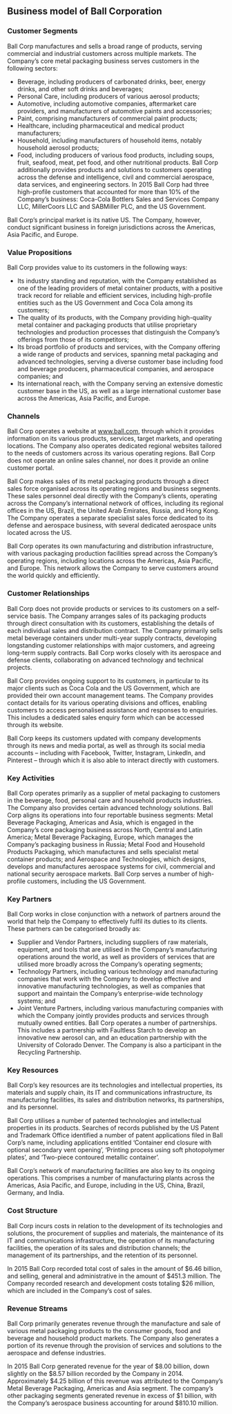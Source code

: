 Business model of Ball Corporation
----------------------------------

 ### Customer Segments

 Ball Corp manufactures and sells a broad range of products, serving commercial and industrial customers across multiple markets. The Company’s core metal packaging business serves customers in the following sectors:

  * Beverage, including producers of carbonated drinks, beer, energy drinks, and other soft drinks and beverages;
 * Personal Care, including producers of various aerosol products;
 * Automotive, including automotive companies, aftermarket care providers, and manufacturers of automotive paints and accessories;
 * Paint, comprising manufacturers of commercial paint products;
 * Healthcare, including pharmaceutical and medical product manufacturers;
 * Household, including manufacturers of household items, notably household aerosol products;
 * Food, including producers of various food products, including soups, fruit, seafood, meat, pet food, and other nutritional products.
  Ball Corp additionally provides products and solutions to customers operating across the defense and intelligence, civil and commercial aerospace, data services, and engineering sectors. In 2015 Ball Corp had three high-profile customers that accounted for more than 10% of the Company’s business: Coca-Cola Bottlers Sales and Services Company LLC, MillerCoors LLC and SABMiller PLC, and the US Government.

 Ball Corp’s principal market is its native US. The Company, however, conduct significant business in foreign jurisdictions across the Americas, Asia Pacific, and Europe.

 ### Value Propositions

 Ball Corp provides value to its customers in the following ways:

  * Its industry standing and reputation, with the Company established as one of the leading providers of metal container products, with a positive track record for reliable and efficient services, including high-profile entities such as the US Government and Coca Cola among its customers;
 * The quality of its products, with the Company providing high-quality metal container and packaging products that utilise proprietary technologies and production processes that distinguish the Company’s offerings from those of its competitors;
 * Its broad portfolio of products and services, with the Company offering a wide range of products and services, spanning metal packaging and advanced technologies, serving a diverse customer base including food and beverage producers, pharmaceutical companies, and aerospace companies; and
 * Its international reach, with the Company serving an extensive domestic customer base in the US, as well as a large international customer base across the Americas, Asia Pacific, and Europe.
  ### Channels

 Ball Corp operates a website at www.ball.com, through which it provides information on its various products, services, target markets, and operating locations. The Company also operates dedicated regional websites tailored to the needs of customers across its various operating regions. Ball Corp does not operate an online sales channel, nor does it provide an online customer portal.

 Ball Corp makes sales of its metal packaging products through a direct sales force organised across its operating regions and business segments. These sales personnel deal directly with the Company’s clients, operating across the Company’s international network of offices, including its regional offices in the US, Brazil, the United Arab Emirates, Russia, and Hong Kong. The Company operates a separate specialist sales force dedicated to its defense and aerospace business, with several dedicated aerospace units located across the US.

 Ball Corp operates its own manufacturing and distribution infrastructure, with various packaging production facilities spread across the Company’s operating regions, including locations across the Americas, Asia Pacific, and Europe. This network allows the Company to serve customers around the world quickly and efficiently.

 ### Customer Relationships

 Ball Corp does not provide products or services to its customers on a self-service basis. The Company arranges sales of its packaging products through direct consultation with its customers, establishing the details of each individual sales and distribution contract. The Company primarily sells metal beverage containers under multi-year supply contracts, developing longstanding customer relationships with major customers, and agreeing long-term supply contracts. Ball Corp works closely with its aerospace and defense clients, collaborating on advanced technology and technical projects.

 Ball Corp provides ongoing support to its customers, in particular to its major clients such as Coca Cola and the US Government, which are provided their own account management teams. The Company provides contact details for its various operating divisions and offices, enabling customers to access personalised assistance and responses to enquiries. This includes a dedicated sales enquiry form which can be accessed through its website.

 Ball Corp keeps its customers updated with company developments through its news and media portal, as well as through its social media accounts – including with Facebook, Twitter, Instagram, LinkedIn, and Pinterest – through which it is also able to interact directly with customers.

 ### Key Activities

 Ball Corp operates primarily as a supplier of metal packaging to customers in the beverage, food, personal care and household products industries. The Company also provides certain advanced technology solutions. Ball Corp aligns its operations into four reportable business segments: Metal Beverage Packaging, Americas and Asia, which is engaged in the Company’s core packaging business across North, Central and Latin America; Metal Beverage Packaging, Europe, which manages the Company’s packaging business in Russia; Metal Food and Household Products Packaging, which manufactures and sells specialist metal container products; and Aerospace and Technologies, which designs, develops and manufactures aerospace systems for civil, commercial and national security aerospace markets. Ball Corp serves a number of high-profile customers, including the US Government.

 ### Key Partners

 Ball Corp works in close conjunction with a network of partners around the world that help the Company to effectively fulfil its duties to its clients. These partners can be categorised broadly as:

  * Supplier and Vendor Partners, including suppliers of raw materials, equipment, and tools that are utilised in the Company’s manufacturing operations around the world, as well as providers of services that are utilised more broadly across the Company’s operating segments;
 * Technology Partners, including various technology and manufacturing companies that work with the Company to develop effective and innovative manufacturing technologies, as well as companies that support and maintain the Company’s enterprise-wide technology systems; and
 * Joint Venture Partners, including various manufacturing companies with which the Company jointly provides products and services through mutually owned entities.
  Ball Corp operates a number of partnerships. This includes a partnership with Faultless Starch to develop an innovative new aerosol can, and an education partnership with the University of Colorado Denver. The Company is also a participant in the Recycling Partnership.

 ### Key Resources

 Ball Corp’s key resources are its technologies and intellectual properties, its materials and supply chain, its IT and communications infrastructure, its manufacturing facilities, its sales and distribution networks, its partnerships, and its personnel.

 Ball Corp utilises a number of patented technologies and intellectual properties in its products. Searches of records published by the US Patent and Trademark Office identified a number of patent applications filed in Ball Corp’s name, including applications entitled ‘Container end closure with optional secondary vent opening’, ‘Printing process using soft photopolymer plates’, and ‘Two-piece contoured metallic container’.

 Ball Corp’s network of manufacturing facilities are also key to its ongoing operations. This comprises a number of manufacturing plants across the Americas, Asia Pacific, and Europe, including in the US, China, Brazil, Germany, and India.

 ### Cost Structure

 Ball Corp incurs costs in relation to the development of its technologies and solutions, the procurement of supplies and materials, the maintenance of its IT and communications infrastructure, the operation of its manufacturing facilities, the operation of its sales and distribution channels; the management of its partnerships, and the retention of its personnel.

 In 2015 Ball Corp recorded total cost of sales in the amount of $6.46 billion, and selling, general and administrative in the amount of $451.3 million. The Company recorded research and development costs totaling $26 million, which are included in the Company’s cost of sales.

 ### Revenue Streams

 Ball Corp primarily generates revenue through the manufacture and sale of various metal packaging products to the consumer goods, food and beverage and household product markets. The Company also generates a portion of its revenue through the provision of services and solutions to the aerospace and defense industries.

 In 2015 Ball Corp generated revenue for the year of $8.00 billion, down slightly on the $8.57 billion recorded by the Company in 2014. Approximately $4.25 billion of this revenue was attributed to the Company’s Metal Beverage Packaging, Americas and Asia segment. The company’s other packaging segments generated revenue in excess of $1 billion, with the Company’s aerospace business accounting for around $810.10 million.